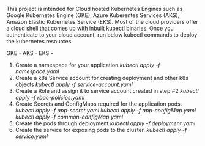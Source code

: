 This project is intended for Cloud hosted Kubernetes Engines such as Google Kubernetes Engine (GKE), Azure Kuberentes Services (AKS), Amazon Elastic Kubernetes Service (EKS).
Most of the cloud providers offer a cloud shell that comes up with inbuilt kubectl binaries. Once you authenticate to your cloud account, run below kubectl commands to deploy the kubernetes resources.

GKE - 
AKS - 
EKS - 

1. Create a namespace for your application
    _kubectl apply -f namespace.yaml_
2. Create a k8s Service account for creating deployment and other k8s objects
    _kubectl apply -f service-account.yaml_
3. Create a Role and assign it to service account created in step #2
    _kubectl apply -f rbac-policies.yaml_
4. Create Secrets and ConfigMaps required for the application pods.
    _kubectl apply -f app-secret.yaml
    kubectl apply -f app-configMap.yaml
    kubectl apply -f common-configMap.yaml_
5. Create the pods through deployment
    _kubectl apply -f deployment.yaml_
6. Create the service for exposing pods to the cluster.
    _kubectl apply -f service.yaml_
